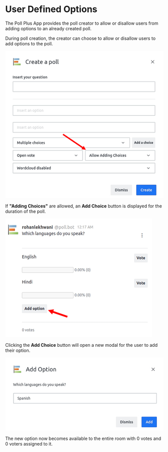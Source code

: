 # User Defined Options

The Poll Plus App provides the poll creator to allow or disallow users from adding options to an already created poll.

During poll creation, the creator can choose to allow or disallow users to add options to the poll.

![](../../../../.gitbook/assets/poll_user_defined_options_1.jpg)

If **"Adding Choices"** are allowed, an **Add Choice** button is displayed for the duration of the poll.

![](../../../../.gitbook/assets/poll_user_defined_options_2.jpg)

Clicking the **Add Choice** button will open a new modal for the user to add their option.

![](../../../../.gitbook/assets/poll_user_defined_options_3.jpg)

The new option now becomes available to the entire room with 0 votes and 0 voters assigned to it.

